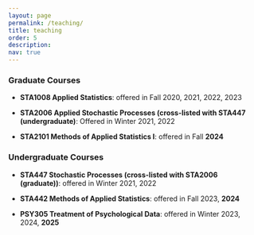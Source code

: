 ```yaml
---
layout: page
permalink: /teaching/
title: teaching
order: 5
description: 
nav: true
---
```


### Graduate Courses

- **STA1008 Applied Statistics**: offered in Fall 2020, 2021, 2022, 2023

- **STA2006 Applied Stochastic Processes (cross-listed with STA447 (undergraduate)**: Offered in Winter 2021, 2022

- **STA2101 Methods of Applied Statistics I**: offered in Fall **2024**

### Undergraduate Courses

- **STA447 Stochastic Processes (cross-listed with STA2006 (graduate))**: offered in Winter 2021, 2022

- **STA442 Methods of Applied Statistics**: offered in Fall 2023, **2024**

- **PSY305 Treatment of Psychological Data**: offered in Winter 2023, 2024, **2025**

